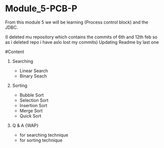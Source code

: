 # Module_5-PCB-P
From this module 5 we will be learning (Process control block) 
and the JDBC.

(I deleted mu repository which contains the commits of 6th and 12th feb so as i deleted repo i have aslo lost my commits)
Updating Readme by last one

#Content

1. Searching
   - Linear Search
   - Binary Seach
   
2. Sorting
   - Bubble Sort
   - Selection Sort
   - Insertion Sort
   - Merge Sort
   - Quick Sort 

3. Q & A {WAP}
   - for searching technique
   - for sorting technique
   

